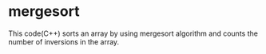 # mergesort
This code(C++) sorts an array by using mergesort algorithm and counts the number of inversions in the array.
